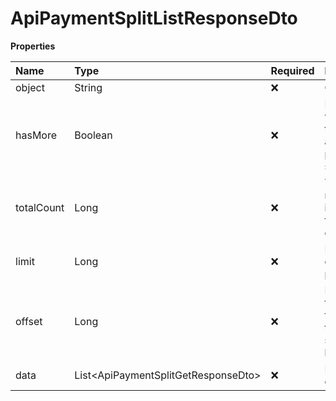 # ApiPaymentSplitListResponseDto

**Properties**

| Name       | Type                                  | Required | Description                                                 |
| :--------- | :------------------------------------ | :------- | :---------------------------------------------------------- |
| object     | String                                | ❌       | Object type                                                 |
| hasMore    | Boolean                               | ❌       | Indicates whether there is another page to be searched      |
| totalCount | Long                                  | ❌       | Total number of items for the filters entered               |
| limit      | Long                                  | ❌       | Number of objects per page                                  |
| offset     | Long                                  | ❌       | Position of the object from which the page should be loaded |
| data       | List\<ApiPaymentSplitGetResponseDto\> | ❌       | List of objects                                             |

<!-- This file was generated by liblab | https://liblab.com/ -->
